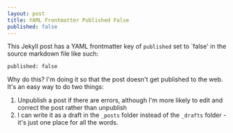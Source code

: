 ```yaml
---
layout: post
title: YAML Frontmatter Published False
published: false
---
```


This Jekyll post has a YAML frontmatter key of `published` set to `false' in the source markdown file like such:

```
published: false
```

Why do this? I'm doing it so that the post doesn't get published to the web. It's an easy way to do two things:

1. Unpublish a post if there are errors, although I'm more likely to edit and correct the post rather than unpublish
2. I can write it as a draft in the `_posts` folder instead of the `_drafts` folder - it's just one place for all the words.
